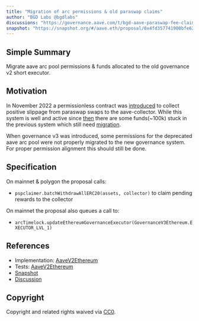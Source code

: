 ```yaml
---
title: "Migration of arc permissions & old paraswap claims"
author: "BGD Labs @bgdlabs"
discussions: "https://governance.aave.com/t/bgd-aave-paraswap-fee-claimer/10671/3"
snapshot: "https://snapshot.org/#/aave.eth/proposal/0x4fd357741900bfe62a863d1e3ec84fbf79bfebd5bdda3f66eee75b8845274b6d"
---
```


## Simple Summary

Migrate aave arc pool permissions & funds allocated to the old governance v2 short executor.

## Motivation

In November 2022 a permissionless contract was [introduced](https://governance.aave.com/t/bgd-aave-paraswap-fee-claimer/10671) to collect positive slippage from paraswap swaps to the aave-collector. While this system is well and active since [then](https://dashboard.paraswap.io/public/dashboard/5b6dae52-b39e-4c49-a670-e0f0c0aebee5?partner=aave) there are some funds(~100k) stuck in the previous system which still need [migration](https://governance.aave.com/t/bgd-aave-paraswap-fee-claimer/10671/3).

When governance v3 was introduced, some permissions for the deprecated aave arc pool were not properly migrated to the new governance system. For proper permission alignment this should still be done.

## Specification

On mainnet & polygon the proposal calls:

- `pspclaimer.batchWithdrawAllERC20(assets, collector)` to claim pending rewards to the collector

On mainnet the proposal also queues a call to:

- `arcTimelock.updateEthereumGovernanceExecutor(GovernanceV3Ethereum.EXECUTOR_LVL_1)`

## References

- Implementation: [AaveV2Ethereum](https://github.com/bgd-labs/aave-proposals-v3/blob/main/src/20240130_AaveV2Ethereum_MigrationOfRemainingGovV2Permissions/AaveV2Ethereum_MigrationOfRemainingGovV2Permissions_20240130.sol)
- Tests: [AaveV2Ethereum](https://github.com/bgd-labs/aave-proposals-v3/blob/main/src/20240130_AaveV2Ethereum_MigrationOfRemainingGovV2Permissions/AaveV2Ethereum_MigrationOfRemainingGovV2Permissions_20240130.t.sol)
- [Snapshot](https://snapshot.org/#/aave.eth/proposal/0x4fd357741900bfe62a863d1e3ec84fbf79bfebd5bdda3f66eee75b8845274b6d)
- [Discussion](TODO)

## Copyright

Copyright and related rights waived via [CC0](https://creativecommons.org/publicdomain/zero/1.0/).
